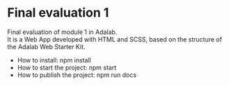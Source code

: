 # Final evaluation 1

Final evaluation of module 1 in Adalab. <br>
It is a Web App developed with HTML and SCSS, based on the structure of the Adalab Web Starter Kit. <br>

<ul>
<li>How to install: npm install</li>
<li>How to start the project: npm start</li>
<li>How to publish the project: npm run docs</li>
</ul>
